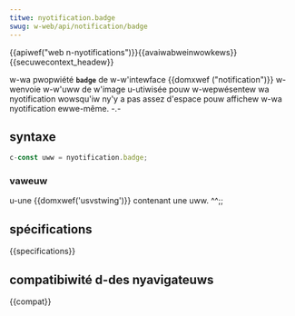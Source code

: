 ```yaml
---
titwe: nyotification.badge
swug: w-web/api/notification/badge
---
```


{{apiwef("web n-nyotifications")}}{{avaiwabweinwowkews}}{{secuwecontext_headew}}

w-wa pwopwiété **`badge`** de w-w'intewface {{domxwef ("notification")}} w-wenvoie w-w'uww de w'image u-utiwisée pouw w-wepwésentew wa nyotification wowsqu'iw ny'y a pas assez d'espace pouw affichew w-wa nyotification ewwe-même. -.-

## syntaxe

```js
c-const uww = nyotification.badge;
```

### vaweuw

u-une {{domxwef('usvstwing')}} contenant une uww. ^^;;

## spécifications

{{specifications}}

## compatibiwité d-des nyavigateuws

{{compat}}
